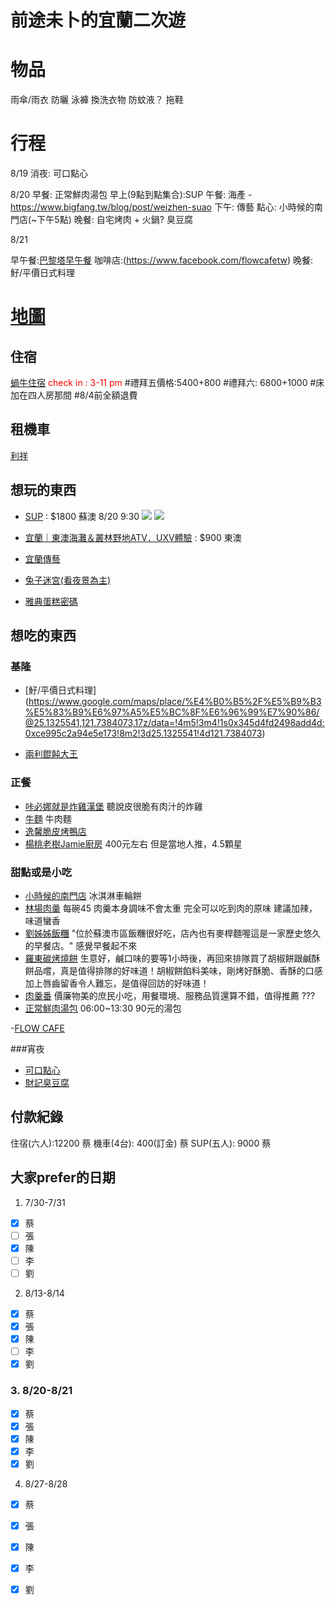 # 前途未卜的宜蘭二次遊

# 物品
雨傘/雨衣
防曬
泳褲
換洗衣物
防蚊液？
拖鞋

# 行程

8/19
消夜: 可口點心

8/20
早餐: 正常鮮肉湯包
早上(9點到點集合):SUP
午餐: 海產 - https://www.bigfang.tw/blog/post/weizhen-suao
下午: 傳藝
點心: 小時候的南門店(~下午5點)
晚餐: 自宅烤肉 + 火鍋?
臭豆腐

8/21

早午餐:[巴黎塔早午餐](https://www.facebook.com/%E5%B7%B4%E9%BB%8E%E5%A1%94%E6%97%A9%E5%8D%88%E9%A4%90-223305838114843/)
咖啡店:(https://www.facebook.com/flowcafetw)
晚餐: 䰵/平價日式料理

# [地圖](https://www.google.com/maps/d/edit?hl=zh-TW&mid=1fzkzTd0y3M4xGPRDDaYmBeVKzmCcHyY&ll=24.64035642081607%2C121.79690099999999&z=12)

住宿
--- 
[蝸牛住宿](https://www.agoda.com/zh-tw/happy-snail-bed-and-breakfast/hotel/yilan-tw.html?finalPriceView=1&isShowMobileAppPrice=false&cid=1731641&numberOfBedrooms=&familyMode=false&adults=7&children=0&rooms=1&maxRooms=0&checkIn=2022-08-19&isCalendarCallout=false&childAges=&numberOfGuest=0&missingChildAges=false&travellerType=3&showReviewSubmissionEntry=false&currencyCode=TWD&isFreeOccSearch=false&isCityHaveAsq=false&tspTypes=6,-1&los=2&searchrequestid=f0b2e026-275e-4ffa-950a-ecbaca022484)
<span class="red">check in : 3-11 pm</span>
#禮拜五價格:5400+800
#禮拜六: 6800+1000
#床加在四人房那間
#8/4前全額退費

租機車
---
[利祥](https://lctravel.com.tw/goods.php?goods_id=20111219_10)

想玩的東西
---
- [SUP](https://www.klook.com/zh-TW/activity/56065-stand-up-paddle-board-experience-yilan/?gclid=CjwKCAjw_b6WBhAQEiwAp4HyIKzq_ml6uVPFbfbFPPhiqnLmPY03mYUscalQfPs_P82CoEFRCGiLBRoCPdIQAvD_BwE&gclsrc=aw.ds) : $1800 蘇澳 8/20 9:30
![](https://s3-ap-northeast-1.amazonaws.com/g0v-hackmd-images/uploads/upload_1bbdd278b87eee35d86494578bf223d4.png)
![](https://s3-ap-northeast-1.amazonaws.com/g0v-hackmd-images/uploads/upload_924e765f701b631b4d9b25f2d51497d8.png)



- [宜蘭｜東澳海灘＆叢林野地ATV．UXV體驗](https://www.klook.com/zh-TW/activity/56786-atv-experience-yi-lan/?spm=SearchResult.SearchResult_LIST&clickId=f26abc81b8) : $900 東澳
- [宜蘭傳藝](https://www.klook.com/zh-TW/activity/4698-national-center-for-traditional-arts-ticket-yilan/?spm=SearchResult.SearchResult_LIST&clickId=ae7aa8daf5)
- [兔子迷宮(看夜景為主)](https://g.page/Amaze01?share)
- [雅典蛋糕密碼](https://goo.gl/maps/ihYVtiAKPrSzSPYS9)



想吃的東西
---
### 基隆
- [䰵/平價日式料理] (https://www.google.com/maps/place/%E4%B0%B5%2F%E5%B9%B3%E5%83%B9%E6%97%A5%E5%BC%8F%E6%96%99%E7%90%86/@25.1325541,121.7384073,17z/data=!4m5!3m4!1s0x345d4fd2498add4d:0xce995c2a94e5e173!8m2!3d25.1325541!4d121.7384073)

- [兩利餛飩大王](https://www.google.com/maps/place/%E5%85%A9%E5%88%A9%E9%A4%9B%E9%A3%A9%E5%A4%A7%E7%8E%8B/@25.12969,121.7387364,17z/data=!4m5!3m4!1s0x345d4e1447cc6633:0x642f6f2e2ec50e96!8m2!3d25.1296864!4d121.7387345)


### 正餐

- [咔必娜就是炸雞漢堡](https://g.page/b52chicken?share)
    聽說皮很脆有肉汁的炸雞
- [牛麵](https://g.page/goodnood2020?share)
    牛肉麵
- [逸馨脆皮烤鴨店](https://goo.gl/maps/3npDbbGwSNhBgBFp7)
- [楊桃老樹Jamie廚房](https://goo.gl/maps/DM9UdgkytsSYkV3UA)
400元左右 但是當地人推，4.5顆星
    
### 甜點或是小吃

- [小時候的南門店](https://g.page/childlm?share)
    冰淇淋車輪餅 
- [林場肉羹](https://goo.gl/maps/k4GDJPXzYdoGXiLd9)
每碗45
肉羹本身調味不會太重
完全可以吃到肉的原味
建議加辣，味道蠻香
- [劉姊姊飯糰](https://goo.gl/maps/bPqGqZ218sWMvrXv5)
"位於蘇澳市區飯糰很好吃，店內也有麥桿麵喔這是一家歷史悠久的早餐店。"
感覺早餐起不來
- [羅東碳烤燒餅](https://goo.gl/maps/QCNWPkvCUheudvzT9)
生意好，鹹口味的要等1小時後，再回來排隊買了胡椒餅跟鹹酥餅品嚐，真是值得排隊的好味道！胡椒餅餡料美味，剛烤好酥脆、香酥的口感加上唇齒留香令人難忘，是值得回訪的好味道！
- [肉羹番](https://goo.gl/maps/wSWmB383NDgyzBM49)
價廉物美的庶民小吃，用餐環境、服務品質還算不錯，值得推薦
???
- [正常鮮肉湯包](https://goo.gl/maps/dq5vCYpcVStXZR3C9)
06:00~13:30 90元的湯包

-[FLOW CAFE](https://www.google.com/maps/place/FLOW+CAFE/@25.1311854,121.7384104,16.74z/data=!4m5!3m4!1s0x345d4f8a5fe440c1:0x5b46203622d98120!8m2!3d25.1309644!4d121.7387075)

###宵夜
- [可口點心](https://www.google.com/maps/place/%E5%8F%AF%E5%8F%A3%E9%BB%9E%E5%BF%83/@24.6781584,121.7721597,17z/data=!3m1!4b1!4m5!3m4!1s0x3467e678de3d40bf:0x4eeab73bb9438ac3!8m2!3d24.6781584!4d121.7721597?hl=zh-Hant-TW)
- [財記臭豆腐](https://www.google.com/maps/place/%E8%B2%A1%E8%A8%98%E8%87%AD%E8%B1%86%E8%85%90/@24.6784272,121.7710111,17z/data=!4m5!3m4!1s0x3467e6785a0e1c2b:0xc8ae87c0ec60d0cd!8m2!3d24.6784272!4d121.7710111)

付款紀錄
---
住宿(六人):12200 蔡
機車(4台): 400(訂金) 蔡
SUP(五人): 9000 蔡 

大家prefer的日期
---
1. 7/30-7/31
- [x] 蔡
- [ ] 張
- [x] 陳
- [ ] 李
- [ ] 劉
2. 8/13-8/14
- [x] 蔡
- [x] 張
- [x] 陳
- [ ] 李
- [x] 劉
### 3. **8/20-8/21**
- [x] 蔡
- [x] 張
- [x] 陳
- [x] 李
- [x] 劉
4. 8/27-8/28
- [x] 蔡
- [x] 張
- [x] 陳
- [x] 李
- [x] 劉


<style>
.red {
  color: red;
}
</style>

